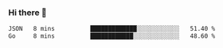### Hi there 👋

<!--START_SECTION:waka-->

```txt
JSON   8 mins          █████████████░░░░░░░░░░░░   51.40 %
Go     8 mins          ████████████░░░░░░░░░░░░░   48.60 %
```

<!--END_SECTION:waka-->

<!--
**jerry-shao/jerry-shao** is a ✨ _special_ ✨ repository because its `README.md` (this file) appears on your GitHub profile.

Here are some ideas to get you started:

- 🔭 I’m currently working on ...
- 🌱 I’m currently learning ...
- 👯 I’m looking to collaborate on ...
- 🤔 I’m looking for help with ...
- 💬 Ask me about ...
- 📫 How to reach me: ...
- 😄 Pronouns: ...
- ⚡ Fun fact: ...
-->
